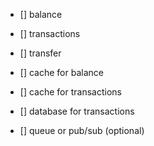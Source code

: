 * [] balance
* [] transactions
* [] transfer


* [] cache for balance
* [] cache for transactions
* [] database for transactions

* [] queue or pub/sub (optional)